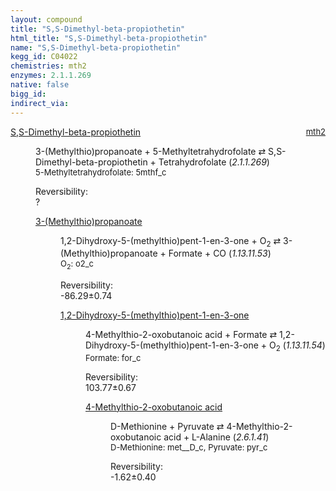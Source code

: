 ```yaml
---
layout: compound
title: "S,S-Dimethyl-beta-propiothetin"
html_title: "S,S-Dimethyl-beta-propiothetin"
name: "S,S-Dimethyl-beta-propiothetin"
kegg_id: C04022
chemistries: mth2
enzymes: 2.1.1.269
native: false
bigg_id:
indirect_via:
---
```

<dl><dt class="rs-product"><a class="link-dark" data-bs-html="true" data-bs-title="KEGG: C04022" data-bs-toggle="tooltip" href="{{ site.url }}{{ site.baseurl }}/compounds/C04022">S,S-Dimethyl-beta-propiothetin</a><span style="float: right; max-width: 40%"><a class="link-dark opacity-50" href="{{ site.url }}{{ site.baseurl }}/chemistries/mth2" style="font-size: small; word-wrap: anywhere;">mth2</a></span></dt><dd><p>3-(Methylthio)propanoate + 5-Methyltetrahydrofolate ⇄ S,S-Dimethyl-beta-propiothetin + Tetrahydrofolate (<i>2.1.1.269</i>)<br/><span style="font-size: small;"><span data-bs-html="true" data-bs-title="KEGG: C00440" data-bs-toggle="tooltip">5-Methyltetrahydrofolate</span>: 5mthf_c</span><br/><div class="reversibility_info">Reversibility: <div class="progress"><div aria-valuemax="100" aria-valuemin="0" aria-valuenow="0" class="progress-bar bg-light" role="progressbar" style="width: 100%"></div></div><span>?</span><div class="progress"><div aria-valuemax="10" aria-valuemin="0" aria-valuenow="0" class="progress-bar bg-light" role="progressbar" style="width: 100%"></div></div></div></p><dl><dt><a class="link-dark" data-bs-html="true" data-bs-title="KEGG: C08276" data-bs-toggle="tooltip" href="{{ site.url }}{{ site.baseurl }}/compounds/C08276">3-(Methylthio)propanoate</a><span style="float: right; max-width: 40%"><a class="link-dark opacity-50" href="{{ site.url }}{{ site.baseurl }}/chemistries/None" style="font-size: small; word-wrap: anywhere;"></a></span></dt><dd><p>1,2-Dihydroxy-5-(methylthio)pent-1-en-3-one + O<sub>2</sub> ⇄ 3-(Methylthio)propanoate + Formate + CO (<i>1.13.11.53</i>)<br/><span style="font-size: small;"><span data-bs-html="true" data-bs-title="KEGG: C00007" data-bs-toggle="tooltip">O<sub>2</sub></span>: o2_c</span><br/><div class="reversibility_info">Reversibility: <div class="progress" style="flex-direction: row-reverse;"><div aria-valuemax="10" aria-valuemin="0" aria-valuenow="-86.29437263069646" class="progress-bar bg-success" role="progressbar" style="width: 862.94%"></div></div><span>-86.29±0.74</span><div class="progress"><div aria-valuemax="10" aria-valuemin="0" aria-valuenow="-86.29437263069646" class="progress-bar bg-danger" role="progressbar" style="width: 0%"></div></div></div></p><dl><dt><a class="link-dark" data-bs-html="true" data-bs-title="KEGG: C15606" data-bs-toggle="tooltip" href="{{ site.url }}{{ site.baseurl }}/compounds/C15606">1,2-Dihydroxy-5-(methylthio)pent-1-en-3-one</a><span style="float: right; max-width: 40%"><a class="link-dark opacity-50" href="{{ site.url }}{{ site.baseurl }}/chemistries/None" style="font-size: small; word-wrap: anywhere;"></a></span></dt><dd><p>4-Methylthio-2-oxobutanoic acid + Formate ⇄ 1,2-Dihydroxy-5-(methylthio)pent-1-en-3-one + O<sub>2</sub> (<i>1.13.11.54</i>)<br/><span style="font-size: small;"><span data-bs-html="true" data-bs-title="KEGG: C00058" data-bs-toggle="tooltip">Formate</span>: for_c</span><br/><div class="reversibility_info">Reversibility: <div class="progress"><div aria-valuemax="100" aria-valuemin="0" aria-valuenow="0" class="progress-bar bg-success" role="progressbar" style="width: 0%"></div></div><span>103.77±0.67</span><div class="progress"><div aria-valuemax="10" aria-valuemin="0" aria-valuenow="103.76812033143138" class="progress-bar bg-danger" role="progressbar" style="width: 1037.68%"></div></div></div></p><dl><dt><a class="link-dark" data-bs-html="true" data-bs-title="KEGG: C01180" data-bs-toggle="tooltip" href="{{ site.url }}{{ site.baseurl }}/compounds/C01180">4-Methylthio-2-oxobutanoic acid</a><span style="float: right; max-width: 40%"><a class="link-dark opacity-50" href="{{ site.url }}{{ site.baseurl }}/chemistries/None" style="font-size: small; word-wrap: anywhere;"></a></span></dt><dd><p>D-Methionine + Pyruvate ⇄ 4-Methylthio-2-oxobutanoic acid + L-Alanine (<i>2.6.1.41</i>)<br/><span style="font-size: small;"><span data-bs-html="true" data-bs-title="KEGG: C00855" data-bs-toggle="tooltip">D-Methionine</span>: met__D_c, <span data-bs-html="true" data-bs-title="KEGG: C00022" data-bs-toggle="tooltip">Pyruvate</span>: pyr_c</span><br/><div class="reversibility_info">Reversibility: <div class="progress" style="flex-direction: row-reverse;"><div aria-valuemax="10" aria-valuemin="0" aria-valuenow="-1.6192977938983257" class="progress-bar bg-success" role="progressbar" style="width: 16.19%"></div><div aria-valuemax="10" aria-valuemin="0" aria-valuenow="-1.6192977938983257" class="progress-bar bg-warning" role="progressbar" style="width: 3.95%"></div></div><span>-1.62±0.40</span><div class="progress"><div aria-valuemax="10" aria-valuemin="0" aria-valuenow="-1.6192977938983257" class="progress-bar bg-danger" role="progressbar" style="width: 0%"></div></div></div></p><dl></dl></dd></dl></dd></dl></dd></dl></dd></dl>